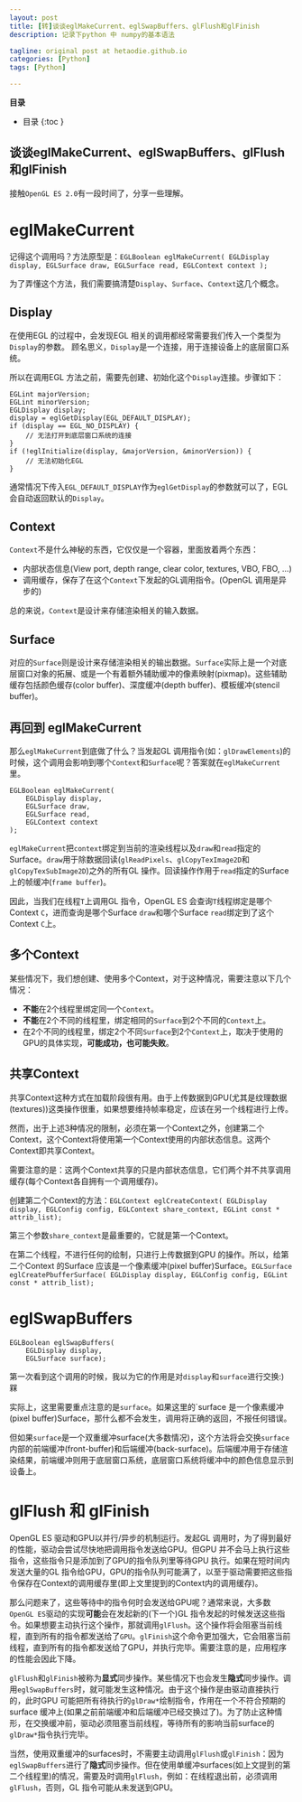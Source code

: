 ```yaml
---
layout: post
title: [转]谈谈eglMakeCurrent、eglSwapBuffers、glFlush和glFinish
description: 记录下python 中 numpy的基本语法

tagline: original post at hetaodie.github.io
categories: [Python]
tags: [Python]

---
```


**目录**
* 目录
 {:toc  }


## 谈谈eglMakeCurrent、eglSwapBuffers、glFlush和glFinish

接触`OpenGL ES 2.0`有一段时间了，分享一些理解。

# eglMakeCurrent

记得这个调用吗？方法原型是：`EGLBoolean eglMakeCurrent( EGLDisplay display, EGLSurface draw, EGLSurface read, EGLContext context );`

为了弄懂这个方法，我们需要搞清楚`Display`、`Surface`、`Context`这几个概念。

## Display

在使用EGL 的过程中，会发现EGL 相关的调用都经常需要我们传入一个类型为`Display`的参数。 顾名思义，`Display`是一个连接，用于连接设备上的底层窗口系统。

所以在调用EGL 方法之前，需要先创建、初始化这个`Display`连接。步骤如下：

```
EGLint majorVersion;
EGLint minorVersion;
EGLDisplay display;
display = eglGetDisplay(EGL_DEFAULT_DISPLAY);
if (display == EGL_NO_DISPLAY) {
    // 无法打开到底层窗口系统的连接
}
if (!eglInitialize(display, &majorVersion, &minorVersion)) {
    // 无法初始化EGL
}

```

通常情况下传入`EGL_DEFAULT_DISPLAY`作为`eglGetDisplay`的参数就可以了，EGL 会自动返回默认的`Display`。

## Context

`Context`不是什么神秘的东西，它仅仅是一个容器，里面放着两个东西：

- 内部状态信息(View port, depth range, clear color, textures, VBO, FBO, ...)
- 调用缓存，保存了在这个`Context`下发起的GL调用指令。(OpenGL 调用是异步的)

总的来说，`Context`是设计来存储渲染相关的输入数据。

## Surface

对应的`Surface`则是设计来存储渲染相关的输出数据。`Surface`实际上是一个对底层窗口对象的拓展、或是一个有着额外辅助缓冲的像素映射(pixmap)。这些辅助缓存包括颜色缓存(color buffer)、深度缓冲(depth buffer)、模板缓冲(stencil buffer)。

## 再回到 eglMakeCurrent

那么`eglMakeCurrent`到底做了什么？当发起GL 调用指令(如：`glDrawElements`)的时候，这个调用会影响到哪个`Context`和`Surface`呢？答案就在`eglMakeCurrent`里。

```
EGLBoolean eglMakeCurrent(
    EGLDisplay display,
    EGLSurface draw,
    EGLSurface read,
    EGLContext context
);

```

`eglMakeCurrent`把`context`绑定到当前的渲染线程以及`draw`和`read`指定的Surface。`draw`用于除数据回读(`glReadPixels`、`glCopyTexImage2D`和`glCopyTexSubImage2D`)之外的所有GL 操作。回读操作作用于`read`指定的Surface上的帧缓冲(`frame buffer`)。

因此，当我们在线程`T`上调用GL 指令，OpenGL ES 会查询`T`线程绑定是哪个Context `C`，进而查询是哪个Surface `draw`和哪个Surface `read`绑定到了这个Context `C`上。

## 多个Context

某些情况下，我们想创建、使用多个Context，对于这种情况，需要注意以下几个情况：

- **不能**在2个线程里绑定同一个`Context`。
- **不能**在2个不同的线程里，绑定相同的`Surface`到2个不同的`Context`上。
- 在2个不同的线程里，绑定2个不同`Surface`到2个`Context`上，取决于使用的GPU的具体实现，**可能成功，也可能失败**。

## 共享Context

共享Context这种方式在加载阶段很有用。由于上传数据到GPU(尤其是纹理数据(textures))这类操作很重，如果想要维持帧率稳定，应该在另一个线程进行上传。

然而，出于上述3种情况的限制，必须在第一个Context之外，创建第二个Context，这个Context将使用第一个Context使用的内部状态信息。这两个Context即共享Context。

需要注意的是：这两个Context共享的只是内部状态信息，它们两个并不共享调用缓存(每个Context各自拥有一个调用缓存)。

创建第二个Context的方法：`EGLContext eglCreateContext( EGLDisplay display, EGLConfig config, EGLContext share_context, EGLint const * attrib_list);`

第三个参数`share_context`是最重要的，它就是第一个Context。

在第二个线程，不进行任何的绘制，只进行上传数据到GPU 的操作。所以，给第二个Context 的Surface 应该是一个像素缓冲(pixel buffer)Surface。`EGLSurface eglCreatePbufferSurface( EGLDisplay display, EGLConfig config, EGLint const * attrib_list);`

# eglSwapBuffers

```
EGLBoolean eglSwapBuffers(
    EGLDisplay display,
    EGLSurface surface);

```

第一次看到这个调用的时候，我以为它的作用是对`display`和`surface`进行交换:) 槑

实际上，这里需要重点注意的是`surface`。如果这里的`surface 是一个像素缓冲(pixel buffer)Surface，那什么都不会发生，调用将正确的返回，不报任何错误。

但如果`surface`是一个双重缓冲surface(大多数情况)，这个方法将会交换`surface`内部的前端缓冲(front-buffer)和后端缓冲(back-surface)。后端缓冲用于存储渲染结果，前端缓冲则用于底层窗口系统，底层窗口系统将缓冲中的颜色信息显示到设备上。

# glFlush 和 glFinish

OpenGL ES 驱动和GPU以并行/异步的机制运行。发起GL 调用时，为了得到最好的性能，驱动会尝试尽快地把调用指令发送给GPU。但GPU 并不会马上执行这些指令，这些指令只是添加到了GPU的指令队列里等待GPU 执行。如果在短时间内发送大量的GL 指令给GPU，GPU的指令队列可能满了，以至于驱动需要把这些指令保存在Context的调用缓存里(即上文里提到的Context内的调用缓存)。

那么问题来了，这些等待中的指令何时会发送给GPU呢？通常来说，大多数`OpenGL ES`驱动的实现**可能**会在发起新的(下一个)GL 指令发起的时候发送这些指令。如果想要主动执行这个操作，那就调用`glFlush`。这个操作将会阻塞当前线程，直到所有的指令都发送给了`GPU`。`glFinish`这个命令更加强大，它会阻塞当前线程，直到所有的指令都发送给了GPU，并执行完毕。需要注意的是，应用程序的性能会因此下降。

`glFlush`和`glFinish`被称为**显式**同步操作。某些情况下也会发生**隐式**同步操作。调用`eglSwapBuffers`时，就可能发生这种情况。由于这个操作是由驱动直接执行的，此时GPU 可能把所有待执行的`glDraw*`绘制指令，作用在一个不符合预期的surface 缓冲上(如果之前前端缓冲和后端缓冲已经交换过了)。为了防止这种情形，在交换缓冲前，驱动必须阻塞当前线程，等待所有的影响当前surface的`glDraw*`指令执行完毕。

当然，使用双重缓冲的surfaces时，不需要主动调用`glFlush`或`glFinish`：因为`eglSwapBuffers`进行了**隐式**同步操作。但在使用单缓冲surfaces(如上文提到的第二个线程里)的情况，需要及时调用`glFlush`，例如：在线程退出前，必须调用`glFlush`，否则，GL 指令可能从未发送到GPU。